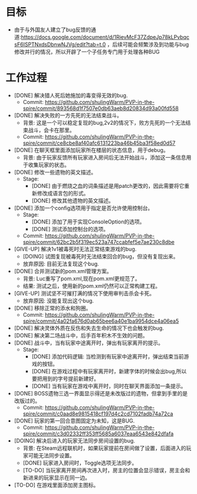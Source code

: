 # 目标
- 由于与外国友人建立了bug反馈的通道:https://docs.google.com/document/d/1RievMcF37ZdpeJp78kLPvbqcsF6ISPTNxdsDbnwNJVg/edit?tab=t.0 ，后续可能会频繁涉及到功能与bug修改并行的情况，所以开辟了一个子任务专门用于处理各种BUG

# 工作过程
- [DONE] 解决猎人死后她施加的毒变得无效的bug.
	- Commit: https://github.com/shulingWarm/PVP-in-the-spire/commit/893568d1f7507e0db63aeb8d20834d93a00fd558
- [DONE] 解决失败的一方先死的无法结束战斗。
	- 背景: 这是一个可以稳定复现的bug,2v2的情况下，败方先死的一个无法结束战斗，会卡在那里。
	- Commit: https://github.com/shulingWarm/PVP-in-the-spire/commit/ce8cbe8af40afc6131223ba46b45ba3f58ed0d57
- [DONE] 在聊天框里面添加玩家所在楼层的状态信息，用于debug。
	- 背景: 由于玩家反馈所有玩家进入房间后无法开始战斗，添加这一条信息用于收集玩家的状态。
- [DONE] 修改一些遗物的英文描述。
	- Stage:
		- [DONE] 由于燃烧之血的词条描述是用patch更改的，因此需要将它重新修改成语言包的形式。
		- [DONE] 修改其他遗物的英文描述。
- [DONE] 添加一个config选项用于指定是否允许使用控制台。
	- Stage:
		- [DONE] 添加了用于实现ConsoleOption的选项。
		- [DONE] 测试添加控制台的选项。
	- Commit: https://github.com/shulingWarm/PVP-in-the-spire/commit/62bc2b5f319ec523a747ccabfef5e7ae230c8dbe
- [GIVE-UP] 解决1v1被毒死时无法正常结束游戏的bug.
	- [DOING] 试图复现被毒死时无法结束回合的bug，但没有复现出来。
	- 放弃原因: 目前无法复现这个bug.
- [DONE] 合并测试新的pom.xml管理方案。
	- 背景: Luc重写了pom.xml,现在pom.xml更规范了。
	- 结果: 测试之后，使用新的pom.xml仍然可以正常构建工程。
- [GIVE-UP] 测试坚不可摧打满的情况下使用审判击杀会卡死。
	- 放弃原因: 没能复现出这个bug.
- [DONE] 移除正常的添水和狗圈。
	- Commit: https://github.com/shulingWarm/PVP-in-the-spire/commit/4a02fa676d0ab65bee6a40e1ba9954dce4a06ea5
- [DONE] 解决灵体外质在反伤和失去生命的情况下也会触发的bug.
- [DONE] 解决第二场战斗中，后手百年积木不生效的问题。
- [DONE] 战斗中，当有玩家中途离开时，弹出有玩家离开的提示。
	- Stage:
		- [DONE] 添加代码逻辑: 当检测到有玩家中途离开时，弹出结束当前游戏的按钮。
		- [DONE] 在游戏过程中有玩家离开时，新建字体的时候会出bug,所以要把用到的字号提前新建好。
		- [DONE] 当有玩家在游戏中离开时，同时在聊天界面添加一条提示。
- [DONE] BOSS遗物三选一界面显示得还是未改版过的遗物，但拿到手里的是改版过的。
	- Commit: https://github.com/shulingWarm/PVP-in-the-spire/commit/c0aad8e9815418cf197d4c2cd7102fadb74a72ca
- [DONE] 玩家的第一回合意图固定为未知，这是BUG.
	- Commit: https://github.com/shulingWarm/PVP-in-the-spire/commit/c3d02332ff353ff5685a6037eaa6543e842dfafa
- [DOING] 解决后进入的玩家无法同步房间设置的bug.
	- 背景: 在Steam远程联机时，如果玩家提前在房间做了设置，后面进入的玩家可能无法同步设置。
	- [DONE] 玩家进入房间时，Toggle选项无法同步。
	- [TO-DO] 当玩家离开房间再次进入时，房主的位置会显示错误，房主会和新进来的玩家显示在同一边。
- [TO-DO] 在游戏里面添加房主图标。
